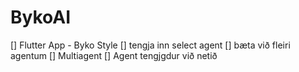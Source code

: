 # BykoAI
[] Flutter App - Byko Style
[] tengja inn select agent
[] bæta við fleiri agentum
    [] Multiagent
    [] Agent tengjgdur við netið
